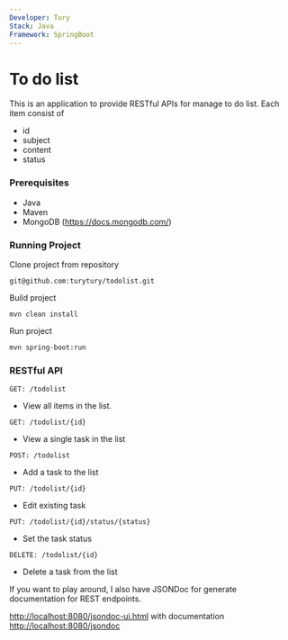 ```yaml
---
Developer: Tury
Stack: Java
Framework: SpringBoot
---
```


To do list
================
This is an application to provide RESTful APIs for manage to do list. 
Each item consist of
* id
* subject
* content
* status

### Prerequisites
- Java
- Maven
- MongoDB (https://docs.mongodb.com/)

### Running Project
Clone project from repository
```
git@github.com:turytury/todolist.git
```
Build project
```
mvn clean install
```
Run project
```bash
mvn spring-boot:run
```

### RESTful API
```
GET: /todolist
```
* View all items in the list.

```
GET: /todolist/{id}
```
* View a single task in the list

```
POST: /todolist
```
* Add a task to the list

```
PUT: /todolist/{id}
```
* Edit existing task

```
PUT: /todolist/{id}/status/{status}
```
* Set the task status

```
DELETE: /todolist/{id}
```
* Delete a task from the list


If you want to play around, I also have JSONDoc for generate documentation for REST endpoints.

[http://localhost:8080/jsondoc-ui.html](http://localhost:8080/jsondoc-ui.html) with documentation [http://localhost:8080/jsondoc](http://localhost:8080/jsondoc) 

